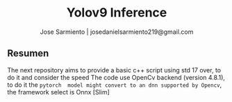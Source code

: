 <h1 align="center">Yolov9 Inference</h1>

<center>
    Jose Sarmiento | josedanielsarmiento219@gmail.com
</center>

## Resumen


The next repository aims to provide a basic c++ script using std 17 over, to do it and consider the speed The code use OpenCv backend (version 4.8.1), to do it the `pytorch  model might convert to an dnn supported by Opencv`, the framework select is Onnx [Slim]
